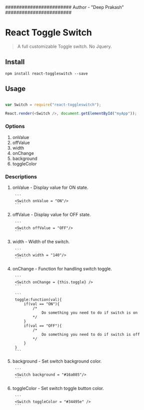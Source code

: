 ########################
Author - "Deep Prakash"
########################

# React Toggle Switch

> A full customizable Toggle switch. No Jquery.

## Install

```
npm install react-toggleswitch --save
```

## Usage

```js

var Switch = require("react-toggleswitch");

React.render(<Switch />, document.getElementById("myApp"));

```

### Options

1. onValue
2. offValue 
3. width
4. onChange
5. background
6. toggleColor


### Descriptions

1. onValue - Display value for ON state.

		```
		<Switch onValue = "ON"/>
		```

2. offValue - Display value for OFF state.

		```
		<Switch offValue = "OFF"/>
		```

3. width - Width of the switch.

		```
		<Switch width = "140"/>
		```

4. onChange - Function for handling switch toggle.

		```
		<Switch onChange = {this.toggle} />
		```
	
		```
		toggle:function(val){
			if(val == "ON"){
				/*
					Do something you need to do if switch is on
				*/	
			}
			if(val == "OFF"){
				/*
					Do something you need to do if switch is off
				*/	
			}
		}
		```

5. background - Set switch background color.

		```
		<Switch background = "#16a085"/>
		```

6. toggleColor - Set switch toggle button color.

		```
		<Switch toggleColor = "#34495e" />
		```
